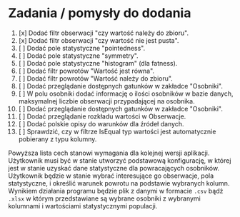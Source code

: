 # Zadania / pomysły do dodania

1. [x] Dodać filtr obserwacji "czy wartość należy do zbioru".
2. [x] Dodać filtr obserwacji "czy wartość nie jest pusta".
3. [ ] Dodać pole statystyczne "pointedness".
4. [ ] Dodać pole statystyczne "symmetry".
5. [ ] Dodać pole statystyczne "histogram" (dla fatness).
6. [ ] Dodać filtr powrotów "Wartość jest równa".
7. [ ] Dodać filtr powrotów "Wartość należy do zbioru".
8. [ ] Dodać przeglądanie dostępnych gatunków w zakładce "Osobniki".
9. [ ] W polu osobniki dodać informację o ilości osobników w bazie danych, maksymalnej liczbie obserwacji przypadającej na osobnika.
10. [ ] Dodać przeglądanie dostępnych gatunków w zakładce "Osobniki".
11. [ ] Dodać przeglądanie rozkładu wartości w Obserwacje.
12. [ ] Dodać polskie opisy do warunków dla źródeł danych.
13. [ ] Sprawdzić, czy w filtrze IsEqual typ wartości jest automatycznie pobierany z typu kolumny.

Powyższa lista cech stanowi wymagania dla kolejnej wersji aplikacji. Użytkownik musi być w stanie utworzyć podstawową konfigurację, w której jest w stanie uzyskać dane statystyczne dla powracających osobników. Użytkownik będzie w stanie wybrać interesujące go obserwacje, pola statystyczne, i określić warunek powrotu na podstawie wybranych kolumn. Wynikiem działania programu będzie plik z danymi w formacie `.csv` bądź `.xlsx` w którym przedstawiane są wybrane osobniki z wybranymi kolumnami i wartościami statystycznymi populacji.